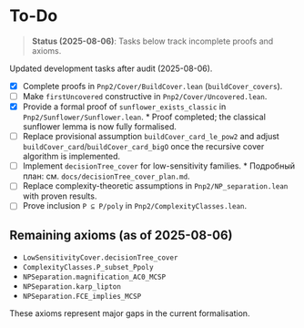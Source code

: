 # To-Do
> **Status (2025-08-06)**: Tasks below track incomplete proofs and axioms.


Updated development tasks after audit (2025-08-06).

- [x] Complete proofs in `Pnp2/Cover/BuildCover.lean` (`buildCover_covers`).
- [ ] Make `firstUncovered` constructive in `Pnp2/Cover/Uncovered.lean`.
- [x] Provide a formal proof of `sunflower_exists_classic` in `Pnp2/Sunflower/Sunflower.lean`.
      * Proof completed; the classical sunflower lemma is now fully formalised.
- [ ] Replace provisional assumption `buildCover_card_le_pow2` and adjust
      `buildCover_card`/`buildCover_card_bigO` once the recursive cover algorithm is implemented.
- [ ] Implement `decisionTree_cover` for low-sensitivity families.
      * Подробный план: см. `docs/decisionTree_cover_plan.md`.
- [ ] Replace complexity-theoretic assumptions in `Pnp2/NP_separation.lean` with proven results.
- [ ] Prove inclusion `P ⊆ P/poly` in `Pnp2/ComplexityClasses.lean`.

## Remaining axioms (as of 2025-08-06)

- `LowSensitivityCover.decisionTree_cover`
- `ComplexityClasses.P_subset_Ppoly`
- `NPSeparation.magnification_AC0_MCSP`
- `NPSeparation.karp_lipton`
- `NPSeparation.FCE_implies_MCSP`

These axioms represent major gaps in the current formalisation.
